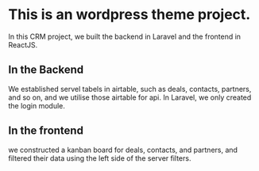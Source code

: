 # This is an wordpress theme project.
In this CRM project, we built the backend in Laravel and the frontend in ReactJS.

## In the Backend
We established servel tabels in airtable, such as deals, contacts, partners, and so on, and we utilise those airtable for api.
In Laravel, we only created the login module.

## In the frontend
we constructed a kanban board for deals, contacts, and partners, and filtered their data using the left side of the server filters.
